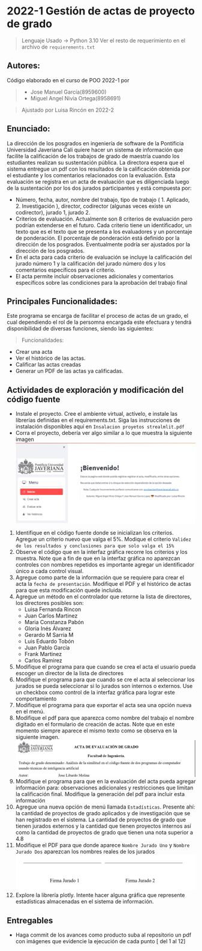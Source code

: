 # 2022-1 Gestión de actas de proyecto de grado
> Lenguaje Usado -> Python 3.10
> Ver el resto de requerimiento en el archivo de `requierements.txt`

## Autores:
Código elaborado en el curso de POO 2022-1 por
> * Jose Manuel García(8959600)
> * Miguel Angel Nivia Ortega(8958691)

>Ajustado por Luisa Rincón en 2022-2

## Enunciado:
La dirección de los posgrados en ingeniería de software de la Pontificia Universidad Javeriana Cali quiere hacer un
sistema de información que facilite la calificación de los trabajos de grado de maestría cuando los estudiantes realizan
su sustentación pública. La directora espera que el sistema entregue un pdf con los resultados de la
calificación obtenida por el estudiante y los comentarios relacionados con la evaluación. Esta evaluación se registra
en un acta de evaluación que es diligenciada luego de la sustentación por los dos jurados participantes y está
compuesta por:
* Número, fecha, autor, nombre del trabajo, tipo de trabajo ( 1. Aplicado, 2. Investigación ), director,
codirector (algunas veces existe un codirector), jurado 1, jurado 2.
* Criterios de evaluación. Actualmente son 8 criterios de evaluación pero podrían extenderse en el futuro.
Cada criterio tiene un identificador, un texto que es el texto que se presenta a los evaluadores y un
porcentaje de ponderación. El porcentaje de ponderación está definido por la dirección de los posgrados.
Eventualmente podría ser ajustados por la dirección de los posgrados.
* En el acta para cada criterio de evaluación se incluye la calificación del jurado número 1 y la calificación del
jurado número dos y los comentarios específicos para el criterio.
* El acta permite incluir observaciones adicionales y comentarios específicos sobre las condiciones para la
aprobación del trabajo final

## Principales Funcionalidades:
Este programa se encarga de facilitar el proceso de actas de un grado, el cual dependiendo el rol de la persomna
encargada este efectuara y tendrá disponibilidad de diversas funciones, siendo las siguientes:
>Funcionalidades:
* Crear una acta
* Ver el histórico de las actas.
* Calificar las actas creadas 
* Generar un PDF de las actas ya calificadas.


## Actividades de exploración y modificación del código fuente
* Instale el proyecto. Cree el ambiente virtual, actívelo, e instale las librerías definidas en el requirements.txt. Siga las instrucciones de instalación disponibles aquí en ``Insalacion proyetos strealmlit.pdf``
* Corra el proyecto, debería ver algo similar a lo que muestra la siguiente imagen
![img.png](img/home.png)
1. Identifique en el código fuente donde se inicializan los criterios. Agregue un criterio nuevo que valga el 5%. Modique el criterio `Validez de los resultados y conclusiones para que solo valga el 15%`
2. Observe el código que en la interfaz gráfica recorre los criterios y los muestra. Note que a fin de que en la interfaz gráfica no aparezcan controles con nombres repetidos es importante agregar un identificador único a cada control visual. 
3. Agregue como parte de la información que se requiere para crear el acta la `fecha de presentación`. Modifique el PDF y el histórico de actas para que esta modificación quede incluida.
4. Agregue un método en el controlador que retorne la lista de directores, los directores posibles son:
     * Luisa Fernanda Rincon
     * Juan Carlos Martinez
     * Maria Constanza Pabón
     * Gloria Inés Álvarez
     * Gerardo M Sarria M
     * Luis Eduardo Tobón
     * Juan Pablo García
     * Frank Martinez
     * Carlos Ramirez
5. Modifique el programa para que cuando se crea el acta el usuario pueda escoger un director de la lista de directores 
6. Modifique el programa para que cuando se cre el acta al seleccionar los jurados se pueda seleccionar si lo jurados son internos o externos. Use un checkbox como control de la interfaz gráfica para lograr este comportamiento 
7. Modifique el programa para que exportar el acta sea una opción nueva en el menú. 
8. Modifique el pdf para que aparezca como nombre del trabajo el nombre digitado en el formulario de creación de actas. Note que en este momento siempre aparece el mismo texto como se observa en la siguiente imagen.
![img.png](img/errorNombre.png)
9. Modifique el programa para que en la evaluación del acta pueda agregar información para: observaciones adicionales y restricciones que limitan la calificación final. Modifique la generación del pdf para incluir esta información 
10. Agregue una nueva opción de menú llamada ``Estadísticas``.  Presente ahí: la cantidad de proyectos de grado aplicados y de investigación que se han registrado en el sistema.  La cantidad de proyectos de grado que tienen jurados externos y la cantidad que tienen proyectos internos así como la cantidad de proyectos de grado que tienen una nota superior a 4.8 
11. Modifique el PDF para que donde aparece ``Nombre Jurado Uno``  y ``Nombre Jurado Dos`` aparezcan los nombres reales de los jurados
![img.png](img/firmas.png)
12. Explore la librería plotly. Intente hacer alguna gráfica que represente estadísticas almacenadas en el sistema de información.

## Entregables
* Haga commit de los avances como producto suba al repositorio un pdf con imágenes que evidencie la ejecución de cada punto [ del 1 al 12]